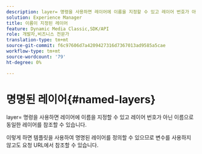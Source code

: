 ```yaml
---
description: layer= 명령을 사용하면 레이어에 이름을 지정할 수 있고 레이어 번호가 아닌 이름으로 동일한 레이어를 참조할 수 있습니다.
solution: Experience Manager
title: 이름이 지정된 레이어
feature: Dynamic Media Classic,SDK/API
role: 개발자,비즈니스 전문가
translation-type: tm+mt
source-git-commit: f6c97606d7a4209427316d7367013ad9585a5cae
workflow-type: tm+mt
source-wordcount: '79'
ht-degree: 0%

---
```



# 명명된 레이어{#named-layers}

layer= 명령을 사용하면 레이어에 이름을 지정할 수 있고 레이어 번호가 아닌 이름으로 동일한 레이어를 참조할 수 있습니다.

이렇게 하면 템플릿을 사용하여 명명된 레이어를 정의할 수 있으므로 변수를 사용하지 않고도 요청 URL에서 참조할 수 있습니다.
